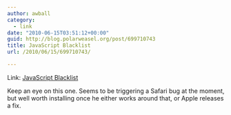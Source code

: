 ```yaml
---
author: awball
category:
  - link
date: "2010-06-15T03:51:12+00:00"
guid: http://blog.polarweasel.org/post/699710743
title: JavaScript Blacklist
url: /2010/06/15/699710743/

---
```

Link: [JavaScript Blacklist](http://homepage.mac.com/drewthaler/jsblacklist/)

Keep an eye on this one. Seems to be triggering a Safari bug at the moment, but well worth installing once he either works around that, or Apple releases a fix.
